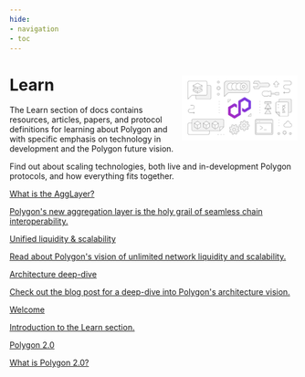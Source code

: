 ```yaml
---
hide:
- navigation
- toc
---
```


<style>
   .git-revision-date-localized-plugin, .md-source-file, .md-content__button.md-icon {
        display: none;
   }
  [data-md-color-scheme="default"] {
      .md-main, .md-sidebar__scrollwrap {
            background-color: #ebf5fa !important;
      }
   }
  [data-md-color-scheme="slate"] {
      .md-main, .md-sidebar__scrollwrap {
            background-color: #b292f7 !important;
      }
   }
</style>

<div class="section-wrapper product-section-head">
      <div class="hero-image"><img src="../img/home/main-img.svg" loading="lazy" class="hero-image" style="width: 40%; float: right;"></div>
   <div class="hero-left">
      <h1 class="hero-heading">Learn</h1>
      <p class="hero-subtext">The Learn section of docs contains resources, articles, papers, and protocol definitions for learning about Polygon and with specific emphasis on technology in development and the Polygon future vision.</p>
      <p class="hero-subtext">Find out about scaling technologies, both live and in-development Polygon protocols, and how everything fits together. </p>
   </div>
</div>
<div class="grid-container">
   <div class="grid-item">
      <a href="./agglayer">
         <div class="product-list-item-header">
            <div class="feature-card-heading">What is the AggLayer?</div>
         </div>
         <p class="feature-paragraph">Polygon's new aggregation layer is the holy grail of seamless chain interoperability.</p>
      </a>
   </div>
   <div class="grid-item">
      <a href="./liquidity-and-scalability">
         <div class="product-list-item-header">
            <div class="feature-card-heading">Unified liquidity & scalability</div>
         </div>
         <p class="feature-paragraph">Read about Polygon's vision of unlimited network liquidity and scalability.</p>
      </a>
   </div>
   <div class="grid-item">
      <a href="https://polygon.technology/blog/polygon-2-0-protocol-vision-and-architecture">
         <div class="product-list-item-header">
            <div class="feature-card-heading">Architecture deep-dive</div>
         </div>
         <p class="feature-paragraph">Check out the blog post for a deep-dive into Polygon's architecture vision.</p>
      </a>
   </div>
    <div class="grid-item">
      <a href="./welcome.md">
         <div class="product-list-item-header">
            <div class="feature-card-heading">Welcome</div>
         </div>
         <p class="feature-paragraph">Introduction to the Learn section.</p>
      </a>
   </div>
   <div class="grid-item">
      <a href="./polygon-protocols.md">
         <div class="product-list-item-header">
            <div class="feature-card-heading">Polygon 2.0</div>
         </div>
         <p class="feature-paragraph">What is Polygon 2.0?</p>
      </a>
   </div>
</div>
</div>
